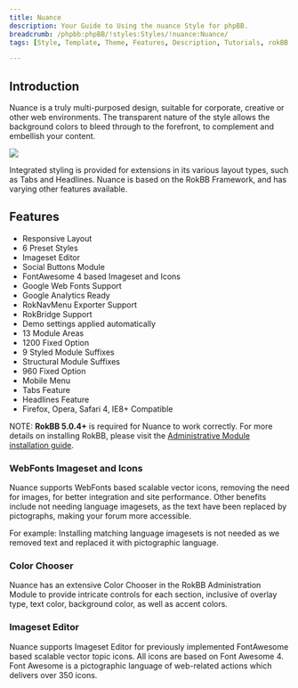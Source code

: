 ```yaml
---
title: Nuance
description: Your Guide to Using the nuance Style for phpBB.
breadcrumb: /phpbb:phpBB/!styles:Styles/!nuance:Nuance/
tags: [Style, Template, Theme, Features, Description, Tutorials, rokBB 5]

---
```


Introduction
-----

Nuance is a truly multi-purposed design, suitable for corporate, creative or other web environments. The transparent nature of the style allows the background colors to bleed through to the forefront, to complement and embellish your content.

![][style]

Integrated styling is provided for extensions in its various layout types, such as Tabs and Headlines. Nuance is based on the RokBB Framework, and has varying other features available.

Features
-----

* Responsive Layout
* 6 Preset Styles
* Imageset Editor
* Social Buttons Module
* FontAwesome 4 based Imageset and Icons
* Google Web Fonts Support
* Google Analytics Ready
* RokNavMenu Exporter Support
* RokBridge Support
* Demo settings applied automatically
* 13 Module Areas
* 1200 Fixed Option
* 9 Styled Module Suffixes
* Structural Module Suffixes
* 960 Fixed Option
* Mobile Menu
* Tabs Feature
* Headlines Feature
* Firefox, Opera, Safari 4, IE8+ Compatible

NOTE: **RokBB 5.0.4+** is required for Nuance to work correctly. For more details on installing RokBB, please visit the [Administrative Module installation guide][adminguide].

### WebFonts Imageset and Icons

Nuance supports WebFonts based scalable vector icons, removing the need for images, for better integration and site performance. Other benefits include not needing language imagesets, as the text have been replaced by pictographs, making your forum more accessible.

For example: Installing matching language imagesets is not needed as we removed text and replaced it with pictographic language.

### Color Chooser

Nuance has an extensive Color Chooser in the RokBB Administration Module to provide intricate controls for each section, inclusive of overlay type, text color, background color, as well as accent colors.

### Imageset Editor

Nuance supports Imageset Editor for previously implemented FontAwesome based scalable vector topic icons. All icons are based on Font Awesome 4. Font Awesome is a pictographic language of web-related actions which delivers over 350 icons.

[adminguide]: ../../start/styles.md#installing-administrative-modules
[style]: assets/nuance.png
[rokbridge]: http://www.rockettheme.com/extensions-joomla/rokbridge
